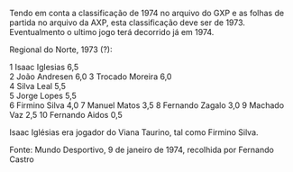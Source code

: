 Tendo em conta a classificação de 1974 no arquivo do GXP e as folhas de partida
no arquivo da AXP, esta classificação deve ser de 1973.
Eventualmento o ultimo jogo terá decorrido já em 1974.

Regional do Norte, 1973 (?):

1	Isaac Iglesias	  6,5	
2	João Andresen	    6,0	
3	Trocado Moreira	  6,0	
4	Silva Leal	      5,5	
5	Jorge Lopes	      5,5	
6	Firmino Silva	    4,0	
7	Manuel Matos	    3,5	
8	Fernando Zagalo	  3,0
9	Machado Vaz	      2,5
10	Fernando Aidos	0,5

Isaac Iglésias era jogador do Viana Taurino, tal como Firmino Silva.

Fonte: Mundo Desportivo, 9 de janeiro de 1974, recolhida por Fernando Castro
